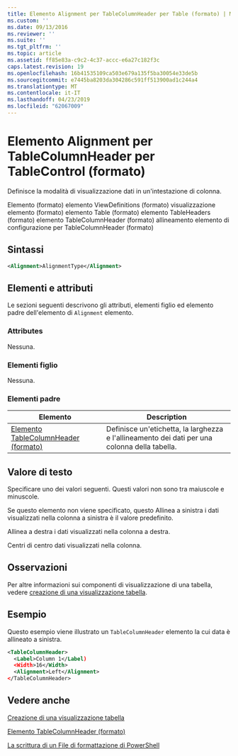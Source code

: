 ```yaml
---
title: Elemento Alignment per TableColumnHeader per Table (formato) | Microsoft Docs
ms.custom: ''
ms.date: 09/13/2016
ms.reviewer: ''
ms.suite: ''
ms.tgt_pltfrm: ''
ms.topic: article
ms.assetid: ff85e83a-c9c2-4c37-accc-e6a27c182f3c
caps.latest.revision: 19
ms.openlocfilehash: 16b41535109ca503e679a135f5ba30054e33de5b
ms.sourcegitcommit: e7445ba8203da304286c591ff513900ad1c244a4
ms.translationtype: MT
ms.contentlocale: it-IT
ms.lasthandoff: 04/23/2019
ms.locfileid: "62067009"
---
```

# <a name="alignment-element-for-tablecolumnheader-for-tablecontrol-format"></a>Elemento Alignment per TableColumnHeader per TableControl (formato)

Definisce la modalità di visualizzazione dati in un'intestazione di colonna.

Elemento (formato) elemento ViewDefinitions (formato) visualizzazione elemento (formato) elemento Table (formato) elemento TableHeaders (formato) elemento TableColumnHeader (formato) allineamento elemento di configurazione per TableColumnHeader (formato)

## <a name="syntax"></a>Sintassi

```xml
<Alignment>AlignmentType</Alignment>
```

## <a name="attributes-and-elements"></a>Elementi e attributi

Le sezioni seguenti descrivono gli attributi, elementi figlio ed elemento padre dell'elemento di `Alignment` elemento.

### <a name="attributes"></a>Attributes

Nessuna.

### <a name="child-elements"></a>Elementi figlio

Nessuna.

### <a name="parent-elements"></a>Elementi padre

|Elemento|Description|
|-------------|-----------------|
|[Elemento TableColumnHeader (formato)](./tablecolumnheader-element-format.md)|Definisce un'etichetta, la larghezza e l'allineamento dei dati per una colonna della tabella.|

## <a name="text-value"></a>Valore di testo

Specificare uno dei valori seguenti. Questi valori non sono tra maiuscole e minuscole.

Se questo elemento non viene specificato, questo Allinea a sinistra i dati visualizzati nella colonna a sinistra è il valore predefinito.

Allinea a destra i dati visualizzati nella colonna a destra.

Centri di centro dati visualizzati nella colonna.

## <a name="remarks"></a>Osservazioni

Per altre informazioni sui componenti di visualizzazione di una tabella, vedere [creazione di una visualizzazione tabella](./creating-a-table-view.md).

## <a name="example"></a>Esempio

Questo esempio viene illustrato un `TableColumnHeader` elemento la cui data è allineato a sinistra.

```xml
<TableColumnHeader>
  <Label>Column 1</Label)
  <Width>16</Width>
  <Alignment>Left</Alignment>
</TableColumnHeader>
```

## <a name="see-also"></a>Vedere anche

[Creazione di una visualizzazione tabella](./creating-a-table-view.md)

[Elemento TableColumnHeader (formato)](./tablecolumnheader-element-format.md)

[La scrittura di un File di formattazione di PowerShell](./writing-a-powershell-formatting-file.md)
